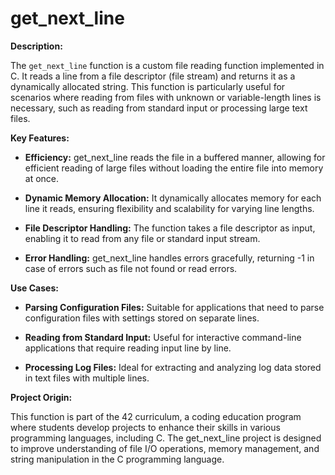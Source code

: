 # get_next_line

**Description:**

The `get_next_line` function is a custom file reading function implemented in C. It reads a line from a file descriptor (file stream) and returns it as a dynamically allocated string. This function is particularly useful for scenarios where reading from files with unknown or variable-length lines is necessary, such as reading from standard input or processing large text files.

**Key Features:**

- **Efficiency:** get_next_line reads the file in a buffered manner, allowing for efficient reading of large files without loading the entire file into memory at once.
  
- **Dynamic Memory Allocation:** It dynamically allocates memory for each line it reads, ensuring flexibility and scalability for varying line lengths.

- **File Descriptor Handling:** The function takes a file descriptor as input, enabling it to read from any file or standard input stream.

- **Error Handling:** get_next_line handles errors gracefully, returning -1 in case of errors such as file not found or read errors.

**Use Cases:**

- **Parsing Configuration Files:** Suitable for applications that need to parse configuration files with settings stored on separate lines.
  
- **Reading from Standard Input:** Useful for interactive command-line applications that require reading input line by line.
  
- **Processing Log Files:** Ideal for extracting and analyzing log data stored in text files with multiple lines.

**Project Origin:**

This function is part of the 42 curriculum, a coding education program where students develop projects to enhance their skills in various programming languages, including C. The get_next_line project is designed to improve understanding of file I/O operations, memory management, and string manipulation in the C programming language.
